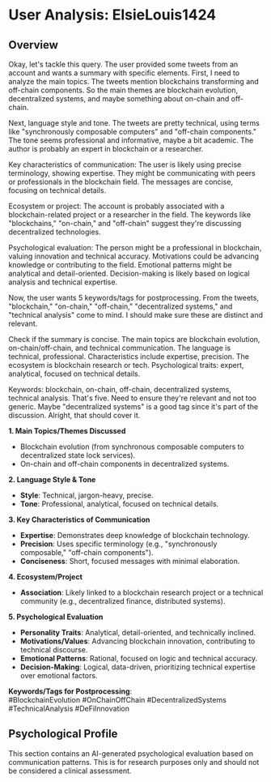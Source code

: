 # User Analysis: ElsieLouis1424

## Overview

<think>
Okay, let's tackle this query. The user provided some tweets from an account and wants a summary with specific elements. First, I need to analyze the main topics. The tweets mention blockchains transforming and off-chain components. So the main themes are blockchain evolution, decentralized systems, and maybe something about on-chain and off-chain.

Next, language style and tone. The tweets are pretty technical, using terms like "synchronously composable computers" and "off-chain components." The tone seems professional and informative, maybe a bit academic. The author is probably an expert in blockchain or a researcher.

Key characteristics of communication: The user is likely using precise terminology, showing expertise. They might be communicating with peers or professionals in the blockchain field. The messages are concise, focusing on technical details.

Ecosystem or project: The account is probably associated with a blockchain-related project or a researcher in the field. The keywords like "blockchains," "on-chain," and "off-chain" suggest they're discussing decentralized technologies.

Psychological evaluation: The person might be a professional in blockchain, valuing innovation and technical accuracy. Motivations could be advancing knowledge or contributing to the field. Emotional patterns might be analytical and detail-oriented. Decision-making is likely based on logical analysis and technical expertise.

Now, the user wants 5 keywords/tags for postprocessing. From the tweets, "blockchain," "on-chain," "off-chain," "decentralized systems," and "technical analysis" come to mind. I should make sure these are distinct and relevant.

Check if the summary is concise. The main topics are blockchain evolution, on-chain/off-chain, and technical communication. The language is technical, professional. Characteristics include expertise, precision. The ecosystem is blockchain research or tech. Psychological traits: expert, analytical, focused on technical details.

Keywords: blockchain, on-chain, off-chain, decentralized systems, technical analysis. That's five. Need to ensure they're relevant and not too generic. Maybe "decentralized systems" is a good tag since it's part of the discussion. Alright, that should cover it.
</think>

**1. Main Topics/Themes Discussed**  
- Blockchain evolution (from synchronous composable computers to decentralized state lock services).  
- On-chain and off-chain components in decentralized systems.  

**2. Language Style & Tone**  
- **Style**: Technical, jargon-heavy, precise.  
- **Tone**: Professional, analytical, focused on technical details.  

**3. Key Characteristics of Communication**  
- **Expertise**: Demonstrates deep knowledge of blockchain technology.  
- **Precision**: Uses specific terminology (e.g., "synchronously composable," "off-chain components").  
- **Conciseness**: Short, focused messages with minimal elaboration.  

**4. Ecosystem/Project**  
- **Association**: Likely linked to a blockchain research project or a technical community (e.g., decentralized finance, distributed systems).  

**5. Psychological Evaluation**  
- **Personality Traits**: Analytical, detail-oriented, and technically inclined.  
- **Motivations/Values**: Advancing blockchain innovation, contributing to technical discourse.  
- **Emotional Patterns**: Rational, focused on logic and technical accuracy.  
- **Decision-Making**: Logical, data-driven, prioritizing technical expertise over emotional factors.  

**Keywords/Tags for Postprocessing**:  
#BlockchainEvolution #OnChainOffChain #DecentralizedSystems #TechnicalAnalysis #DeFiInnovation

## Psychological Profile

This section contains an AI-generated psychological evaluation based on communication patterns. This is for research purposes only and should not be considered a clinical assessment.